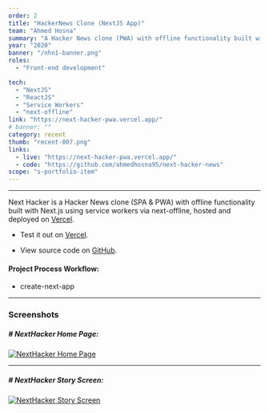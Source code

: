 ```yaml
---
order: 2
title: "HackerNews Clone (NextJS App)"
team: "Ahmed Hosna"
summary: "A Hacker News clone (PWA) with offline functionality built with Next.js using service workers via next-offline."
year: "2020"
banner: "/nhn1-banner.png"
roles:
  - "Front-end development"

tech:
  - "NextJS"
  - "ReactJS"
  - "Service Workers"
  - "next-offline"
link: "https://next-hacker-pwa.vercel.app/"
# banner: ""
category: recent
thumb: "recent-007.png"
links:
  - live: "https://next-hacker-pwa.vercel.app/"
  - code: "https://github.com/ahmedhosna95/next-hacker-news"
scope: "s-portfolio-item"
---
```

<hr class="u-line-divider"/>

Next Hacker is a Hacker News clone (SPA & PWA) with offline functionality built with Next.js using service workers via next-offline, hosted and deployed on [Vercel](https://next-hacker-pwa.vercel.app).

- Test it out on [Vercel](https://next-hacker-pwa.vercel.app).

- View source code on [GitHub](https://github.com/ahmedhosna95/next-hacker-news).


#### Project Process Workflow:
  - create-next-app

<hr class="u-line-divider"/>

### Screenshots

##### # NextHacker Home Page:
[![NextHacker Home Page](/assets/images/portfolio/hackernewsclone-screenshots/hackernewsclone-home.png)](/assets/images/portfolio/hackernewsclone-screenshots/hackernewsclone-home.png)

<hr class="u-line-divider"/>

##### # NextHacker Story Screen:
[![NextHacker Story Screen](/assets/images/portfolio/hackernewsclone-screenshots/hackernewsclone-story.png)](/assets/images/portfolio/hackernewsclone-screenshots/hackernewsclone-story.png)

